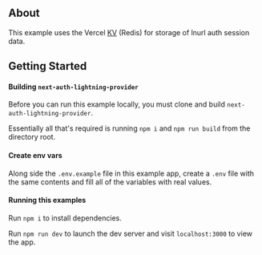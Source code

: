 ## About

This example uses the Vercel [KV](https://vercel.com/docs/storage/vercel-kv) (Redis) for storage of lnurl auth session data.

## Getting Started

#### Building `next-auth-lightning-provider`

Before you can run this example locally, you must clone and build `next-auth-lightning-provider`.

Essentially all that's required is running `npm i` and `npm run build` from the directory root.

#### Create env vars

Along side the `.env.example` file in this example app, create a `.env` file with the same contents and fill all of the variables with real values.

#### Running this examples

Run `npm i` to install dependencies.

Run `npm run dev` to launch the dev server and visit `localhost:3000` to view the app.
